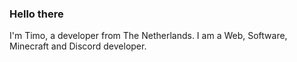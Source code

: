 ### Hello there
I'm Timo, a developer from The Netherlands. I am a Web, Software, Minecraft and Discord developer.
